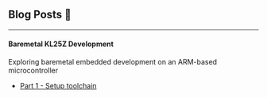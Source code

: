 ## Blog Posts 📰
***
#### **Baremetal KL25Z Development**
Exploring baremetal embedded development on an ARM-based microcontroller
- [Part 1 - Setup toolchain](baremetal-kl25z-dev-pt1.md)
